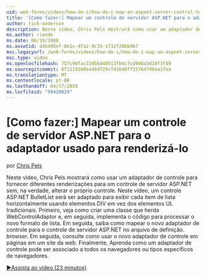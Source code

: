 ```yaml
---
uid: web-forms/videos/how-do-i/how-do-i-map-an-aspnet-server-control-to-the-adaptor-used-to-render-it
title: '[Como fazer:] Mapear um controle de servidor ASP.NET para o adaptador usado para renderizá-lo | Microsoft Docs'
author: rick-anderson
description: Neste vídeo, Chris Pels mostrará como usar um adaptador de controle para fornecer diferentes renderizações para um controle de servidor ASP.NET sem, na verdade, alterar o c...
ms.author: riande
ms.date: 06/19/2008
ms.assetid: d4b498ef-8e1c-4fa2-9c35-1f32f20bb9b7
msc.legacyurl: /web-forms/videos/how-do-i/how-do-i-map-an-aspnet-server-control-to-the-adaptor-used-to-render-it
msc.type: video
ms.openlocfilehash: 757c90fac3345b448513fb4c7cd946a3d10f3f89
ms.sourcegitcommit: 0f1119340e4464720cfd16d0ff15764746ea1fea
ms.translationtype: MT
ms.contentlocale: pt-BR
ms.lasthandoff: 04/17/2019
ms.locfileid: "59420829"
---
```

# <a name="how-do-i-map-an-aspnet-server-control-to-the-adaptor-used-to-render-it"></a>[Como fazer:] Mapear um controle de servidor ASP.NET para o adaptador usado para renderizá-lo

por [Chris Pels](https://twitter.com/chrispels)

Neste vídeo, Chris Pels mostrará como usar um adaptador de controle para fornecer diferentes renderizações para um controle de servidor ASP.NET sem, na verdade, alterar o próprio controle. Neste vídeo, um controle ASP.NET BulletList será ser adaptado para exibir cada item de lista horizontalmente usando elementos DIV em vez dos elementos UL tradicionais. Primeiro, veja como criar uma classe que herda WebControlAdaptor e, em seguida, implementa o código para processar o novo formato de lista. Em seguida, saiba como mapear o novo adaptador de controle para o controle de servidor ASP.NET no arquivo de definição. browser. Em seguida, consulte como usar o novo adaptador de controle em páginas em um site da web. Finalmente, Aprenda como um adaptador de controle pode ser associado a todos os navegadores ou tipos específicos de navegadores.

[&#9654;Assista ao vídeo (23 minutos)](https://channel9.msdn.com/Blogs/ASP-NET-Site-Videos/how-do-i-map-an-aspnet-server-control-to-the-adaptor-used-to-render-it)

